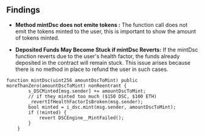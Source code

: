 ## Findings 

- **Method mintDsc does not emite tokens :** The function call does not emit the tokens minted to the user, this is important to show the amount of tokens minted.  

- **Deposited Funds May Become Stuck if mintDsc Reverts:** If the mintDsc function reverts due to the user's health factor, the funds already deposited in the contract will remain stuck. This issue arises because there is no method in place to refund the user in such cases.

```solidity
function mintDsc(uint256 amountDscToMint) public moreThanZero(amountDscToMint) nonReentrant {
        s_DSCMinted[msg.sender] += amountDscToMint;
        // if they minted too much ($150 DSC, $100 ETH)
        _revertIfHealthFactorIsBroken(msg.sender);
        bool minted = i_dsc.mint(msg.sender, amountDscToMint);
        if (!minted) {
            revert DSCEngine__MintFailed();
        }
    }
